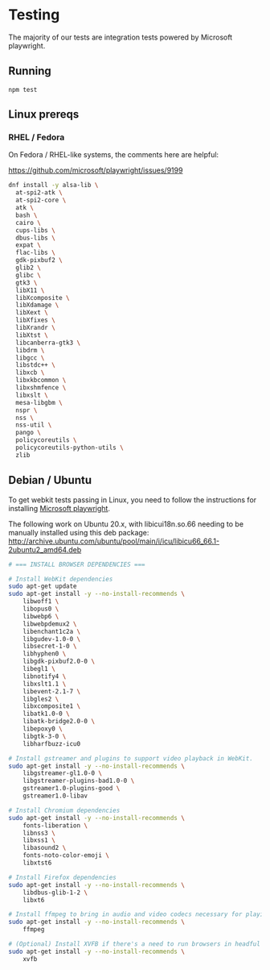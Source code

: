 # Testing

The majority of our tests are integration tests powered by Microsoft playwright.

## Running

```
npm test
```

## Linux prereqs

### RHEL / Fedora

On Fedora / RHEL-like systems, the comments here are helpful:

https://github.com/microsoft/playwright/issues/9199

```bash
dnf install -y alsa-lib \
  at-spi2-atk \
  at-spi2-core \
  atk \
  bash \
  cairo \
  cups-libs \
  dbus-libs \
  expat \
  flac-libs \
  gdk-pixbuf2 \
  glib2 \
  glibc \
  gtk3 \
  libX11 \
  libXcomposite \
  libXdamage \
  libXext \
  libXfixes \
  libXrandr \
  libXtst \
  libcanberra-gtk3 \
  libdrm \
  libgcc \
  libstdc++ \
  libxcb \
  libxkbcommon \
  libxshmfence \
  libxslt \
  mesa-libgbm \
  nspr \
  nss \
  nss-util \
  pango \
  policycoreutils \
  policycoreutils-python-utils \
  zlib
```

## Debian / Ubuntu

To get webkit tests passing in Linux, you need to follow the instructions for installing [Microsoft playwright](https://github.com/microsoft/playwright).

The following work on Ubuntu 20.x, with libicui18n.so.66 needing to be manually installed using this deb package: http://archive.ubuntu.com/ubuntu/pool/main/i/icu/libicu66_66.1-2ubuntu2_amd64.deb

```bash
# === INSTALL BROWSER DEPENDENCIES ===

# Install WebKit dependencies
sudo apt-get update
sudo apt-get install -y --no-install-recommends \
    libwoff1 \
    libopus0 \
    libwebp6 \
    libwebpdemux2 \
    libenchant1c2a \
    libgudev-1.0-0 \
    libsecret-1-0 \
    libhyphen0 \
    libgdk-pixbuf2.0-0 \
    libegl1 \
    libnotify4 \
    libxslt1.1 \
    libevent-2.1-7 \
    libgles2 \
    libxcomposite1 \
    libatk1.0-0 \
    libatk-bridge2.0-0 \
    libepoxy0 \
    libgtk-3-0 \
    libharfbuzz-icu0

# Install gstreamer and plugins to support video playback in WebKit.
sudo apt-get install -y --no-install-recommends \
    libgstreamer-gl1.0-0 \
    libgstreamer-plugins-bad1.0-0 \
    gstreamer1.0-plugins-good \
    gstreamer1.0-libav

# Install Chromium dependencies
sudo apt-get install -y --no-install-recommends \
    fonts-liberation \
    libnss3 \
    libxss1 \
    libasound2 \
    fonts-noto-color-emoji \
    libxtst6

# Install Firefox dependencies
sudo apt-get install -y --no-install-recommends \
    libdbus-glib-1-2 \
    libxt6

# Install ffmpeg to bring in audio and video codecs necessary for playing videos in Firefox.
sudo apt-get install -y --no-install-recommends \
    ffmpeg

# (Optional) Install XVFB if there's a need to run browsers in headful mode
sudo apt-get install -y --no-install-recommends \
    xvfb

```
